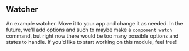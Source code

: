 ## Watcher

An example watcher. Move it to your app and change it as needed. In the future, we'll add options and such to maybe make a `component watch` command, but right now there would be too many possible options and states to handle. If you'd like to start working on this module, feel free!

